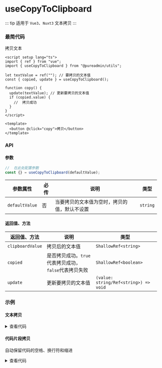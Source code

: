 <script setup>
import inputCopy from './input.vue'
import codeCopy from './code.vue'
</script>

# useCopyToClipboard

::: tip 适用于 `Vue3`、`Nuxt3`
文本拷贝
:::

### 最简代码

拷贝文本

```vue
<script setup lang="ts">
import { ref } from "vue";
import { useCopyToClipboard } from "@pureadmin/utils";

let textValue = ref(""); // 要拷贝的文本值
const { copied, update } = useCopyToClipboard();

function copy() {
  update(textValue); // 更新要拷贝的文本值
  if (copied.value) {
    //  拷贝成功
  }
}
</script>

<template>
  <button @click="copy">拷贝</button>
</template>
```

### API

#### 参数

```ts
//  在此处配置参数
const {} = useCopyToClipboard(defaultValue);
```

<div class="pure-no-border">

| **参数属性**   | 必传 | **说明**                                     | **类型** |
| -------------- | ---- | -------------------------------------------- | -------- |
| `defaultValue` | 否   | 当要拷贝的文本值为空时，拷贝的值，默认不设置 | `string` |

</div>

#### 返回值、方法

<div class="pure-no-border">

| **返回值、方法** | **说明**                                              | **类型**                              |
| ---------------- | ----------------------------------------------------- | ------------------------------------- |
| `clipboardValue` | 拷贝后的文本值                                        | `ShallowRef<string>`                  |
| `copied`         | 是否拷贝成功。`true`代表拷贝成功，`false`代表拷贝失败 | `ShallowRef<boolean>`                 |
| `update`         | 更新要拷贝的文本值                                    | `(value: string/Ref<string>) => void` |

</div>

### 示例

#### 文本拷贝

<inputCopy />

<details>

<summary>查看代码</summary>

<<< @/hooks/useCopyToClipboard/input.vue

</details>

#### 代码片段拷贝

自动保留代码的空格、换行符和缩进

<codeCopy />

<details>

<summary>查看代码</summary>

<<< @/hooks/useCopyToClipboard/code.vue

</details>
